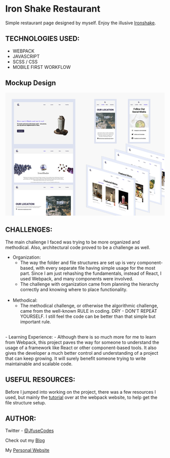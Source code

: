# Iron Shake Restaurant
  
Simple restaurant page designed by myself. Enjoy the illusive [Ironshake](siteurl).

## TECHNOLOGIES USED:
- WEBPACK
- JAVASCRIPT
- SCSS / CSS
- MOBILE FIRST WORKFLOW

## Mockup Design
<img src="https://github.com/JfuseCodes/Designs/blob/main/iron-shake/design-mockup/mockup-design.png">

## CHALLENGES:
The main challenge I faced was trying to be more organized and methodical. Also, architectural code proved to be a challenge as well.

- Organization: 
  - The way the folder and file structures are set up is very component-based, with every separate file having simple usage for the most part. Since I am just rehashing the fundamentals, instead of React, I used Webpack, and many components were involved.
  - The challenge with organization came from planning the hierarchy correctly and knowing where to place functionality.
  <br>
- Methodical:
  - The methodical challenge, or otherwise the algorithmic challenge, came from the well-known RULE in coding. DRY - DON'T REPEAT YOURSELF. I still feel the code can be better than that simple but important rule.
<br>
- Learning Experience:
  - Although there is so much more for me to learn from Webpack, this project paves the way for someone to understand the usage of a framework like React or other component-based tools. It also gives the developer a much better control and understanding of a project that can keep growing. It will surely benefit someone trying to write maintainable and scalable code.
  
## USEFUL RESOURCES:
Before I jumped into working on the project, there was a few resources I used, but mainly the [tutorial](https://webpack.js.org/guides/getting-started) over at the webpack website, to help get the file structure setup.

## AUTHOR:
Twitter - [@JfuseCodes](https://www.twitter.com/JfuseCodes)

Check out my [Blog](https://blog.jfusedesigns.com)

My [Personal Website](https://jfusedesigns.com)



